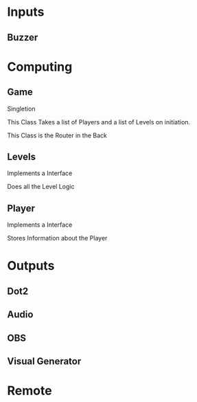 # Inputs

## Buzzer


# Computing

## Game

Singletion

This Class Takes a list of Players and a list of Levels on initiation.

This Class is the Router in the Back


## Levels

Implements a Interface

Does all the Level Logic


## Player

Implements a Interface

Stores Information about the Player


# Outputs

## Dot2
## Audio
## OBS
## Visual Generator

# Remote